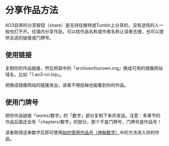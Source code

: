 # 分享作品方法

AO3自带的分享按钮（share）是支持往推特或Tumblr上分享的，没有途径的人一般也打不开。往墙内分享作品，可以给作品名称或作者名称让读者去搜，也可以提供合适的链接或门牌号。

## 使用链接

复制你的作品链接，然后把其中的「archiveofourown.org」换成可用的镜像网站域名，比如「1.ao3-cn.top」。

把换成镜像网站的链接发出，读者不用挂梯也能看到你的作品。



## 使用门牌号

把你作品链接「works/数字」的「数字」部分复制下来并发送。注意：多章节的作品后面还会有「chapters/数字」的部分，那个不是门牌号，门牌号是作品号！

读者取得这串数字后即可使用[如何使用作品号（神秘数字）](../ru-he-chi-fan-chu-ji-ban/ru-he-shi-yong-zuo-pin-hao-shen-mi-shu-zi.md)中的方法进入你的作品。
